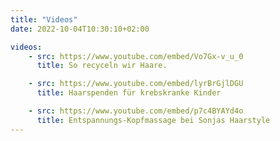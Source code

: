 ```yaml
---
title: "Videos"
date: 2022-10-04T10:30:10+02:00

videos:
    - src: https://www.youtube.com/embed/Vo7Gx-v_u_0
      title: So recyceln wir Haare.

    - src: https://www.youtube.com/embed/lyrBrGjlDGU
      title: Haarspenden für krebskranke Kinder

    - src: https://www.youtube.com/embed/p7c4BYAYd4o
      title: Entspannungs-Kopfmassage bei Sonjas Haarstyle
---
```

